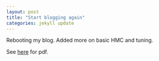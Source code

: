 ```yaml
---
layout: post
title: "Start blogging again"
categories: jekyll update 
---
```


Rebooting my blog. Added more on basic HMC and tuning. 

See [here](https://github.com/yiulau/thesis/blob/master/test.pdf) for pdf.





